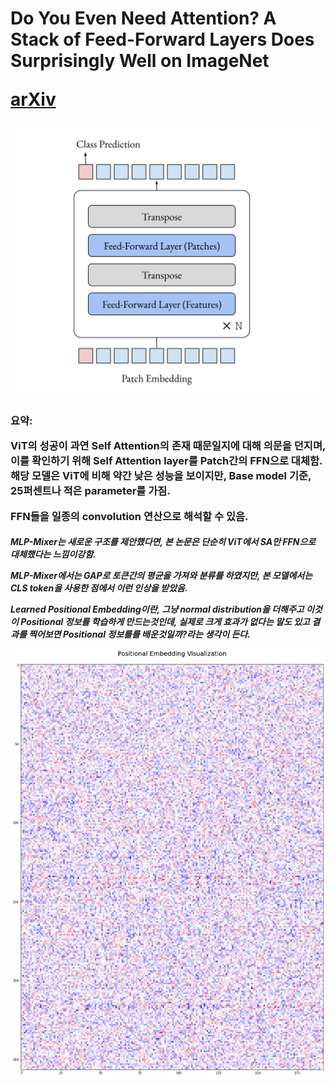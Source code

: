<h1>
Do You Even Need Attention? A Stack of Feed-Forward Layers Does Surprisingly Well on ImageNet 

[arXiv](https://arxiv.org/abs/2105.02723)
</h1>

![Model](https://github.com/dslisleedh/LinearVisionTransformer-tensorflow2/blob/master/Model.PNG)

<h3>
요약:  

ViT의 성공이 과연 Self Attention의 존재 때문일지에 대해 의문을 던지며, 이를 확인하기 위해 Self Attention layer를
Patch간의 FFN으로 대체함. 해당 모델은 ViT에 비해 약간 낮은 성능을 보이지만, Base model 기준, 25퍼센트나 적은 parameter를 가짐.

FFN들을 일종의 convolution 연산으로 해석할 수 있음.
</h3>


<h5>
MLP-Mixer는 새로운 구조를 제안했다면, 본 논문은 단순히 ViT에서 SA만 FFN으로 대체했다는 느낌이강함.


MLP-Mixer에서는 GAP로 토큰간의 평균을 가져와 분류를 하였지만, 본 모델에서는 CLS token을 사용한 점에서 이런 인상을 받았음.  
  
  
Learned Positional Embedding이란, 그냥 normal distribution을 더해주고 이것이 Positional 정보를 학습하게 만드는것인데, 실제로 크게 효과가 없다는 말도 있고 결과를 찍어보면 Positional 정보를를 배운것일까?라는 생각이 든다.  
  
![LPE](https://github.com/dslisleedh/LinearVisionTransformer-tensorflow2/blob/master/LearnedPositionalEmbedding_Heatmap.png)
</h5>


